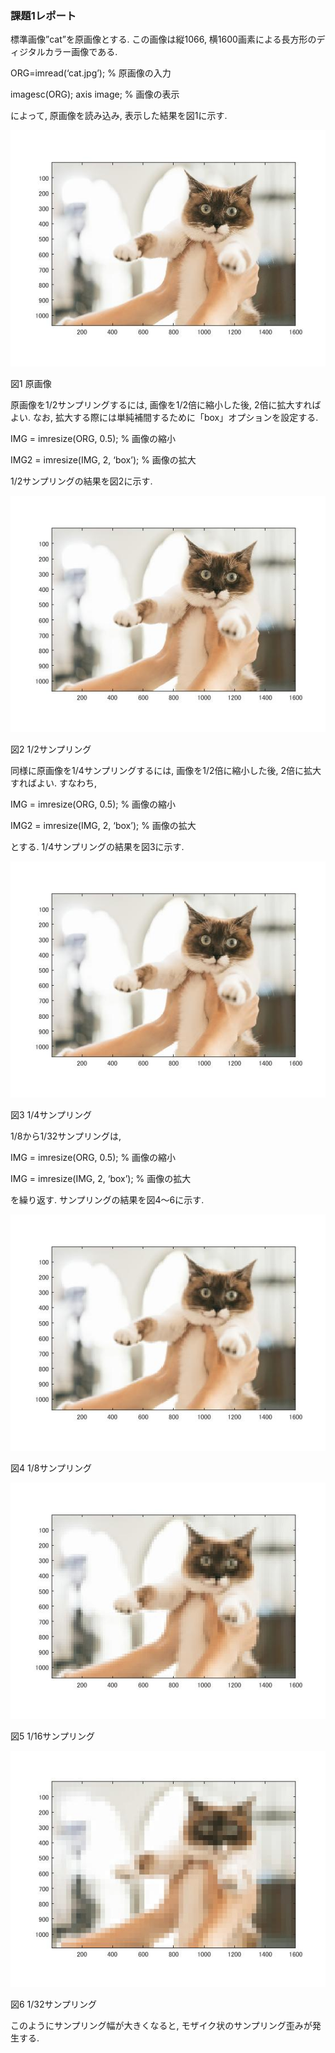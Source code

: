 ### 課題1レポート

標準画像”cat”を原画像とする. この画像は縦1066, 横1600画素による長方形のディジタルカラー画像である.

ORG=imread(‘cat.jpg’); % 原画像の入力

imagesc(ORG); axis image; % 画像の表示

によって, 原画像を読み込み, 表示した結果を図1に示す.

![原画像](https://github.com/A3N1/lecture_image_processing-report/blob/master/image/1-1.jpg?raw=true)

図1 原画像

原画像を1/2サンプリングするには, 画像を1/2倍に縮小した後, 2倍に拡大すればよい. なお, 拡大する際には単純補間するために「box」オプションを設定する.

IMG = imresize(ORG, 0.5); % 画像の縮小

IMG2 = imresize(IMG, 2, ‘box’); % 画像の拡大

1/2サンプリングの結果を図2に示す.

![原画像](https://github.com/A3N1/lecture_image_processing-report/blob/master/image/1-2.jpg?raw=true)

図2 1/2サンプリング

同様に原画像を1/4サンプリングするには, 画像を1/2倍に縮小した後, 2倍に拡大すればよい. すなわち,

IMG = imresize(ORG, 0.5); % 画像の縮小

IMG2 = imresize(IMG, 2, ‘box’); % 画像の拡大

とする. 1/4サンプリングの結果を図3に示す.

![原画像](https://github.com/A3N1/lecture_image_processing-report/blob/master/image/1-3.jpg?raw=true)

図3 1/4サンプリング

1/8から1/32サンプリングは,

IMG = imresize(ORG, 0.5); % 画像の縮小

IMG = imresize(IMG, 2, ‘box’); % 画像の拡大

を繰り返す. サンプリングの結果を図4～6に示す.

![原画像](https://github.com/A3N1/lecture_image_processing-report/blob/master/image/1-4.jpg?raw=true)

図4 1/8サンプリング

![原画像](https://github.com/A3N1/lecture_image_processing-report/blob/master/image/1-5.jpg?raw=true)

図5 1/16サンプリング

![原画像](https://github.com/A3N1/lecture_image_processing-report/blob/master/image/1-6.jpg?raw=true)

図6 1/32サンプリング

このようにサンプリング幅が大きくなると, モザイク状のサンプリング歪みが発生する.
